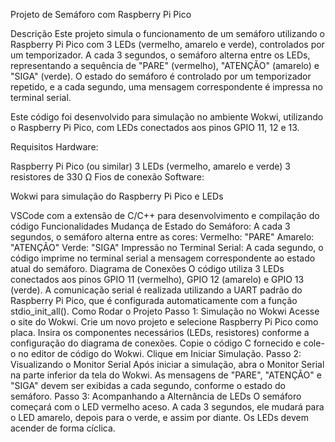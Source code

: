 Projeto de Semáforo com Raspberry Pi Pico

Descrição
Este projeto simula o funcionamento de um semáforo utilizando o Raspberry Pi Pico com 3 LEDs (vermelho, amarelo e verde), controlados por um temporizador. A cada 3 segundos, o semáforo alterna entre os LEDs, representando a sequência de "PARE" (vermelho), "ATENÇÃO" (amarelo) e "SIGA" (verde). O estado do semáforo é controlado por um temporizador repetido, e a cada segundo, uma mensagem correspondente é impressa no terminal serial.


Este código foi desenvolvido para simulação no ambiente Wokwi, utilizando o Raspberry Pi Pico, com LEDs conectados aos pinos GPIO 11, 12 e 13.

Requisitos
Hardware:

Raspberry Pi Pico (ou similar)
3 LEDs (vermelho, amarelo e verde)
3 resistores de 330 Ω
Fios de conexão
Software:

Wokwi para simulação do Raspberry Pi Pico e LEDs

VSCode com a extensão de C/C++ para desenvolvimento e compilação do código
Funcionalidades
Mudança de Estado do Semáforo: A cada 3 segundos, o semáforo alterna entre as cores:
Vermelho: "PARE"
Amarelo: "ATENÇÃO"
Verde: "SIGA"
Impressão no Terminal Serial: A cada segundo, o código imprime no terminal serial a mensagem correspondente ao estado atual do semáforo.
Diagrama de Conexões
O código utiliza 3 LEDs conectados aos pinos GPIO 11 (vermelho), GPIO 12 (amarelo) e GPIO 13 (verde).
A comunicação serial é realizada utilizando a UART padrão do Raspberry Pi Pico, que é configurada automaticamente com a função stdio_init_all().
Como Rodar o Projeto
Passo 1: Simulação no Wokwi
Acesse o site do Wokwi.
Crie um novo projeto e selecione Raspberry Pi Pico como placa.
Insira os componentes necessários (LEDs, resistores) conforme a configuração do diagrama de conexões.
Copie o código C fornecido e cole-o no editor de código do Wokwi.
Clique em Iniciar Simulação.
Passo 2: Visualizando o Monitor Serial
Após iniciar a simulação, abra o Monitor Serial na parte inferior da tela do Wokwi.
As mensagens de "PARE", "ATENÇÃO" e "SIGA" devem ser exibidas a cada segundo, conforme o estado do semáforo.
Passo 3: Acompanhando a Alternância de LEDs
O semáforo começará com o LED vermelho aceso.
A cada 3 segundos, ele mudará para o LED amarelo, depois para o verde, e assim por diante.
Os LEDs devem acender de forma cíclica.
